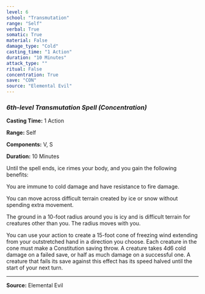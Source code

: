 ```yaml
---
level: 6
school: "Transmutation"
range: "Self"
verbal: True
somatic: True
material: False
damage_type: "Cold"
casting_time: "1 Action"
duration: "10 Minutes"
attack_type: ""
ritual: False
concentration: True
save: "CON"
source: "Elemental Evil"
---
```


### *6th-level Transmutation Spell* *(Concentration)*

**Casting Time:** 1 Action

**Range:** Self

**Components:** V, S

**Duration:** 10 Minutes

Until the spell ends, ice rimes your body, and you gain the following benefits:
 
  You are immune to cold damage and have resistance to fire damage.
 
  You can move across difficult terrain created by ice or snow without spending extra movement.
 
  The ground in a 10-foot radius around you is icy and is difficult terrain for creatures other than you. The radius moves with you.
 
  You can use your action to create a 15-foot cone of freezing wind extending from your outstretched hand in a direction you choose. Each creature in the cone must make a Constitution saving throw. A creature takes 4d6 cold damage on a failed save, or half as much damage on a successful one. A creature that fails its save against this effect has its speed halved until the start of your next turn.

---
**Source:** Elemental Evil
